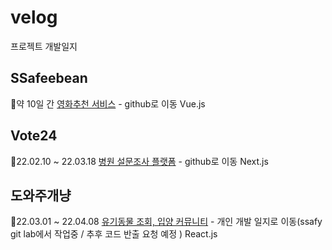 # velog
프로젝트 개발일지

## SSafeebean
📅약 10일 간
[영화추천 서비스](https://github.com/Hyojeong721/ssafee_bean_client) - github로 이동
Vue.js

## Vote24
📅22.02.10 ~ 22.03.18
[병원 설문조사 플랫폼](https://github.com/Hyojeong721/velog/blob/default/Vote24.md) - github로 이동
Next.js

## 도와주개냥
📅22.03.01 ~ 22.04.08
[유기동물 조회, 입양 커뮤니티](https://velog.io/@ase0574/%EB%8F%84%EC%99%80%EC%A3%BC%EA%B0%9C%EB%83%A5-%EA%B0%9C%EB%B0%9C%EC%9D%BC%EC%A7%80) - 개인 개발 일지로 이동(ssafy git lab에서 작업중 / 추후 코드 반출 요청 예정 )
React.js
